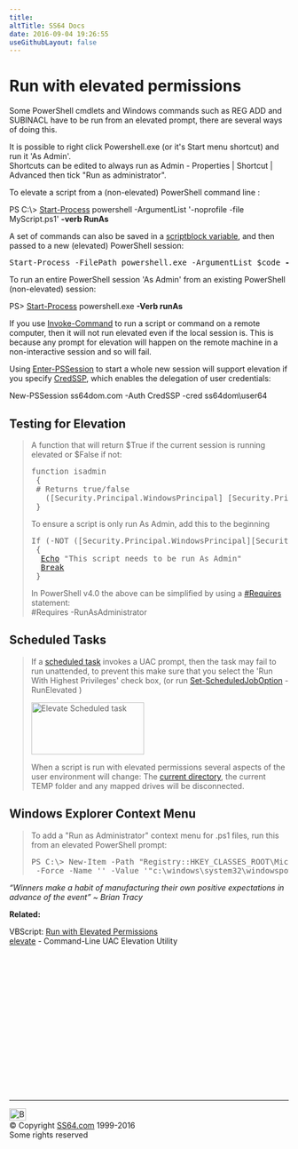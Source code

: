 ```yaml
---
title:
altTitle: SS64 Docs
date: 2016-09-04 19:26:55
useGithubLayout: false
---
```

<!-- #BeginLibraryItem "/Library/head_pssyntax.lbi" --><!-- #EndLibraryItem --><h1>Run with elevated permissions</h1>
<p>Some PowerShell cmdlets and Windows commands such as REG ADD and SUBINACL have to be run from an elevated prompt, there are several ways of doing this.</p>
<p>It is possible to right click Powershell.exe (or it's Start menu shortcut) and run it 'As Admin'.<br>
Shortcuts can be edited to always run as Admin - <span class="code">Properties | Shortcut | Advanced</span> then tick "Run as administrator".</p>
<p>To elevate a script from a (non-elevated) PowerShell command line :</p>
<p class="code">PS C:\&gt; <a href="start-process.html">Start-Process</a> powershell -ArgumentList '-noprofile -file MyScript.ps1' <b>-verb RunAs</b></p>
<p>A set of commands can also be saved in a <a href="../nt/syntax-variables.html">scriptblock variable</a>, and then passed to a new (elevated) PowerShell session:</p>
<pre>Start-Process -FilePath powershell.exe -ArgumentList $code <b>-verb RunAs</b> -WorkingDirectory C:</pre>
<p>To run an entire PowerShell session 'As Admin' from an existing PowerShell (non-elevated) session:</p>
<p class="code">PS&gt; <a href="start-process.html">Start-Process</a> powershell.exe <b>-Verb runAs</b></p>
<p>If you use <a href="invoke-command.html">Invoke-Command</a> to run a script or command on a remote computer, then it will not run elevated even if the local session is.  This is because any prompt for elevation will happen on the remote machine in a non-interactive session and so will fail. </p>
<p>Using <a href="enter-pssession.html">Enter-PSSession</a> to start a whole new session will support elevation if you specify <a href="https://blogs.msdn.microsoft.com/powershell/2008/06/05/credssp-for-second-hop-remoting/">CredSSP</a>, which enables  the delegation of user credentials:</p>
<p class="code">New-PSSession ss64dom.com -Auth CredSSP -cred ss64dom\user64</p>
<h2> Testing for Elevation</h2>
<blockquote>
<p>A function that will return $True if the current session is running elevated or $False if not:</p>
<pre>function isadmin
 {
 # Returns true/false
   ([Security.Principal.WindowsPrincipal] [Security.Principal.WindowsIdentity]::GetCurrent()).IsInRole([Security.Principal.WindowsBuiltInRole] "Administrator")
 }</pre>
<p>To ensure a script is only run As Admin, add this to the beginning</p>
<pre>If (-NOT ([Security.Principal.WindowsPrincipal][Security.Principal.WindowsIdentity]::GetCurrent()).IsInRole([Security.Principal.WindowsBuiltInRole] "Administrator"))
 {    
  <a href="write-output.html">Echo</a> "This script needs to be run As Admin"
  <a href="break.html">Break</a>
 }</pre>
<p>In PowerShell v4.0 the above can be simplified by using a <a href="https://technet.microsoft.com/en-us/library/hh847765.aspx">#Requires</a> statement:<br>
<span class="code">#Requires -RunAsAdministrator</span></p>
</blockquote>
<h2>Scheduled Tasks</h2>
<blockquote>
<p>If a <a href="scheduler.html">scheduled task</a> invokes a  UAC prompt, then the  task may fail to run unattended, to prevent this make sure that you select the 'Run With Highest Privileges' check box, (or run <span class="code"><a href="set-scheduledjoboption.html">Set-ScheduledJobOption</a> -RunElevated</span> )</p>
<p><img src="../nt/elevate.png" width="203" height="94" alt="Elevate Scheduled task"></p>
<p>When a script is run with elevated permissions several aspects of the user environment will change: The <a href="set-location.html">current directory</a>, the current TEMP folder and any mapped drives will be disconnected.</p>
</blockquote>
<h2>Windows Explorer Context Menu</h2>
<blockquote>
<p>To add a "Run as Administrator" context menu for .ps1 files, run this from an elevated PowerShell prompt:</p>
<pre><span class="code">PS C:\&gt; </span>New-Item -Path "Registry::HKEY_CLASSES_ROOT\Microsoft.PowershellScript.1\Shell\runas\command" `
 -Force -Name '' -Value '"c:\windows\system32\windowspowershell\v1.0\powershell.exe" -noexit "%1"'</pre>
</blockquote>
<p class="quote"><i class="quote">“Winners make a habit of manufacturing their own positive expectations in advance  of the event” ~ Brian Tracy</i></p>
<p><b>Related:</b></p>
<p>VBScript: <a href="../vb/syntax-elevate.html">Run with Elevated Permissions</a> <br>
<a href="http://code.kliu.org/misc/elevate/">elevate</a> - Command-Line UAC Elevation Utility</p><!-- #BeginLibraryItem "/Library/foot_ps.lbi" --><p>
<!-- PowerShell300 -->
<ins class="adsbygoogle" style="display:inline-block;width:300px;height:250px" data-ad-client="ca-pub-6140977852749469" data-ad-slot="6253539900"></ins>
<script>
(adsbygoogle = window.adsbygoogle || []).push({});
</script></p>
<hr>
<div id="bl" class="footer"><a href="syntax-elevate.html#"><img src="../images/top.png" width="30" height="22" alt="Back to the Top"></a></div>
<div id="br" class="footer, tagline">© Copyright <a href="../index.html">SS64.com</a> 1999-2016<br>
Some rights reserved</div><!-- #EndLibraryItem -->

